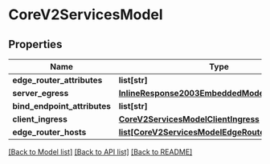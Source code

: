 # CoreV2ServicesModel

## Properties
Name | Type | Description | Notes
------------ | ------------- | ------------- | -------------
**edge_router_attributes** | **list[str]** |  | 
**server_egress** | [**InlineResponse2003EmbeddedModelServerEgress**](InlineResponse2003EmbeddedModelServerEgress.md) |  | [optional] 
**bind_endpoint_attributes** | **list[str]** |  | [optional] 
**client_ingress** | [**CoreV2ServicesModelClientIngress**](CoreV2ServicesModelClientIngress.md) |  | 
**edge_router_hosts** | [**list[CoreV2ServicesModelEdgeRouterHosts]**](CoreV2ServicesModelEdgeRouterHosts.md) |  | [optional] 

[[Back to Model list]](../README.md#documentation-for-models) [[Back to API list]](../README.md#documentation-for-api-endpoints) [[Back to README]](../README.md)


